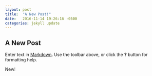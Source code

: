 ```yaml
---
layout: post
title:  "A New Post!"
date:   2016-11-14 19:26:16 -0500
categories: jekyll update
---
```

## A New Post

Enter text in [Markdown](http://daringfireball.net/projects/markdown/). Use the toolbar above, or click the **?** button for formatting help.

New!
